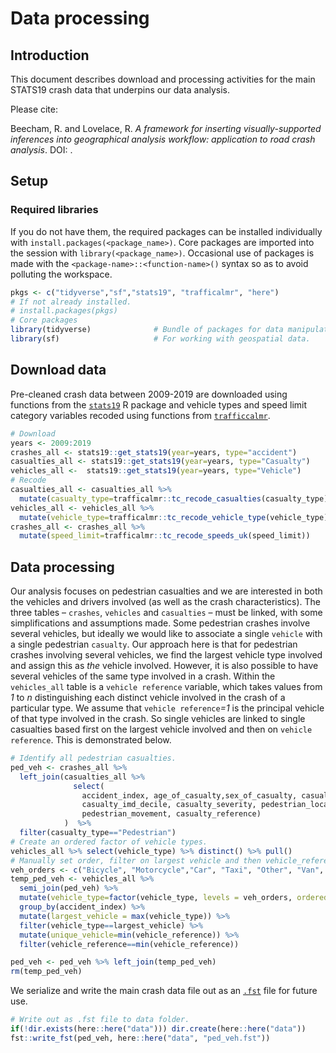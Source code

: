 Data processing
================

## Introduction

This document describes download and processing activities for the main
STATS19 crash data that underpins our data analysis.

Please cite:

Beecham, R. and Lovelace, R. *A framework for inserting
visually-supported inferences into geographical analysis workflow:
application to road crash analysis*. DOI: []().

## Setup

### Required libraries

If you do not have them, the required packages can be installed
individually with `install.packages(<package_name>)`. Core packages are
imported into the session with `library(<package_name>)`. Occasional use
of packages is made with the `<package-name>::<function-name>()` syntax
so as to avoid polluting the workspace.

``` r
pkgs <- c("tidyverse","sf","stats19", "trafficalmr", "here")
# If not already installed.
# install.packages(pkgs)
# Core packages
library(tidyverse)              # Bundle of packages for data manipulation. 
library(sf)                     # For working with geospatial data.
```

## Download data

Pre-cleaned crash data between 2009-2019 are downloaded using functions
from the [`stats19`](https://docs.ropensci.org/stats19/) R package and
vehicle types and speed limit category variables recoded using functions
from [`trafficcalmr`]().

``` r
# Download
years <- 2009:2019
crashes_all <- stats19::get_stats19(year=years, type="accident")
casualties_all <- stats19::get_stats19(year=years, type="Casualty")
vehicles_all <-  stats19::get_stats19(year=years, type="Vehicle")     
# Recode
casualties_all <- casualties_all %>% 
  mutate(casualty_type=trafficalmr::tc_recode_casualties(casualty_type))
vehicles_all <- vehicles_all %>% 
  mutate(vehicle_type=trafficalmr::tc_recode_vehicle_type(vehicle_type))
crashes_all <- crashes_all %>% 
  mutate(speed_limit=trafficalmr::tc_recode_speeds_uk(speed_limit))
```

## Data processing

Our analysis focuses on pedestrian casualties and we are interested in
both the vehicles and drivers involved (as well as the crash
characteristics). The three tables – `crashes`, `vehicles` and
`casualties` – must be linked, with some simplifications and assumptions
made. Some pedestrian crashes involve several vehicles, but ideally we
would like to associate a single `vehicle` with a single pedestrian
`casualty`. Our approach here is that for pedestrian crashes involving
several vehicles, we find the largest vehicle type involved and assign
this as *the* vehicle involved. However, it is also possible to have
several vehicles of the same type involved in a crash. Within the
`vehicles_all` table is a `vehicle reference` variable, which takes
values from *1* to *n* distinguishing each distinct vehicle involved in
the crash of a particular type. We assume that `vehicle reference`*=1*
is the principal vehicle of that type involved in the crash. So single
vehicles are linked to single casualties based first on the largest
vehicle involved and then on `vehicle reference`. This is demonstrated
below.

``` r
# Identify all pedestrian casualties.
ped_veh <- crashes_all %>%
  left_join(casualties_all %>%
              select(
                accident_index, age_of_casualty,sex_of_casualty, casualty_type,
                casualty_imd_decile, casualty_severity, pedestrian_location,
                pedestrian_movement, casualty_reference)
            )  %>%
  filter(casualty_type=="Pedestrian")
# Create an ordered factor of vehicle types.
vehicles_all %>% select(vehicle_type) %>% distinct() %>% pull()
# Manually set order, filter on largest vehicle and then vehicle_reference.
veh_orders <- c("Bicycle", "Motorcycle","Car", "Taxi", "Other", "Van", "Bus", "HGV")e
temp_ped_veh <- vehicles_all %>%
  semi_join(ped_veh) %>%
  mutate(vehicle_type=factor(vehicle_type, levels = veh_orders, ordered = TRUE)) %>%
  group_by(accident_index) %>%
  mutate(largest_vehicle = max(vehicle_type)) %>%
  filter(vehicle_type==largest_vehicle) %>%
  mutate(unique_vehicle=min(vehicle_reference)) %>%
  filter(vehicle_reference==min(vehicle_reference))

ped_veh <- ped_veh %>% left_join(temp_ped_veh)
rm(temp_ped_veh)
```

We serialize and write the main crash data file out as an
[`.fst`](https://www.fstpackage.org/) file for future use.

``` r
# Write out as .fst file to data folder.
if(!dir.exists(here::here("data"))) dir.create(here::here("data"))
fst::write_fst(ped_veh, here::here("data", "ped_veh.fst"))
```
